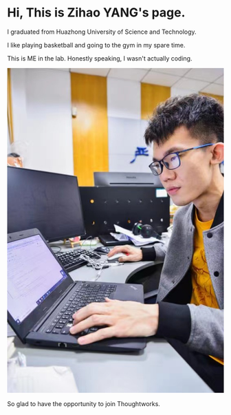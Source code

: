 # Hi, This is Zihao YANG's page.

I graduated from Huazhong University of Science and Technology.

I like playing basketball and going to the gym in my spare time.

This is ME in the lab. Honestly speaking, I wasn't actually coding.

![photo](photo.jpg)

So glad to have the opportunity to join Thoughtworks.
